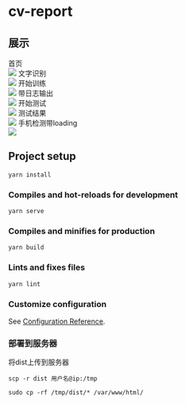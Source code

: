 # cv-report
## 展示  
首页  
![](https://img-blog.csdnimg.cn/a15b70dca13b412390bd25bfc322b516.png)
文字识别  
![](https://img-blog.csdnimg.cn/29fe1dca28e44aa88ce11d4966afc111.png)
开始训练  
![](https://img-blog.csdnimg.cn/1991cf49643d499bb2938554b1588c46.png)
带日志输出  
![](https://img-blog.csdnimg.cn/1991cf49643d499bb2938554b1588c46.png)
开始测试  
![](https://img-blog.csdnimg.cn/9093c510a50f4fef97afb69d56c16e57.png)
测试结果  
![](https://img-blog.csdnimg.cn/11ff35e3c5214757bc69059f0399e616.png)
手机检测带loading    
![](https://img-blog.csdnimg.cn/95e9cd8a6b424c9aae3c419723f4c6d0.png)

## Project setup
```
yarn install
```

### Compiles and hot-reloads for development
```
yarn serve
```

### Compiles and minifies for production
```
yarn build
```

### Lints and fixes files
```
yarn lint
```

### Customize configuration
See [Configuration Reference](https://cli.vuejs.org/config/).

### 部署到服务器
将dist上传到服务器
```
scp -r dist 用户名@ip:/tmp

sudo cp -rf /tmp/dist/* /var/www/html/
```
